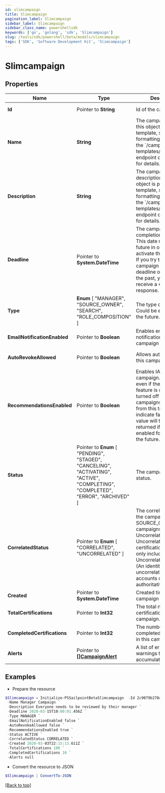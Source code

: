 ```yaml
---
id: slimcampaign
title: Slimcampaign
pagination_label: Slimcampaign
sidebar_label: Slimcampaign
sidebar_class_name: powershellsdk
keywords: ['go', 'golang', 'sdk', 'Slimcampaign'] 
slug: /tools/sdk/powershell/beta/models/slimcampaign
tags: ['SDK', 'Software Development Kit', 'Slimcampaign']
---
```



# Slimcampaign

## Properties

Name | Type | Description | Notes
------------ | ------------- | ------------- | -------------
**Id** |  Pointer to **String** | Id of the campaign | [optional] [readonly] 
**Name** |  **String** | The campaign name. If this object is part of a template, special formatting applies; see the &#x60;/campaign-templates/{id}/generate&#x60; endpoint documentation for details. | 
**Description** |  **String** | The campaign description. If this object is part of a template, special formatting applies; see the &#x60;/campaign-templates/{id}/generate&#x60; endpoint documentation for details. | 
**Deadline** |  Pointer to **System.DateTime** | The campaign&#39;s completion deadline.  This date must be in the future in order to activate the campaign.  If you try to activate a campaign with a deadline of today or in the past, you will receive a 400 error response. | [optional] 
**Type** |   **Enum** [  "MANAGER",    "SOURCE_OWNER",    "SEARCH",    "ROLE_COMPOSITION" ] | The type of campaign. Could be extended in the future. | 
**EmailNotificationEnabled** |  Pointer to **Boolean** | Enables email notification for this campaign | [optional] [default to $false]
**AutoRevokeAllowed** |  Pointer to **Boolean** | Allows auto revoke for this campaign | [optional] [default to $false]
**RecommendationsEnabled** |  Pointer to **Boolean** | Enables IAI for this campaign. Accepts true even if the IAI product feature is off. If IAI is turned off then campaigns generated from this template will indicate false. The real value will then be returned if IAI is ever enabled for the org in the future. | [optional] [default to $false]
**Status** |  Pointer to  **Enum** [  "PENDING",    "STAGED",    "CANCELING",    "ACTIVATING",    "ACTIVE",    "COMPLETING",    "COMPLETED",    "ERROR",    "ARCHIVED" ] | The campaign&#39;s current status. | [optional] [readonly] 
**CorrelatedStatus** |  Pointer to  **Enum** [  "CORRELATED",    "UNCORRELATED" ] | The correlatedStatus of the campaign. Only SOURCE_OWNER campaigns can be Uncorrelated. An Uncorrelated certification campaign only includes Uncorrelated identities (An identity is uncorrelated if it has no accounts on an authoritative source). | [optional] 
**Created** |  Pointer to **System.DateTime** | Created time of the campaign | [optional] [readonly] 
**TotalCertifications** |  Pointer to **Int32** | The total number of certifications in this campaign. | [optional] [readonly] 
**CompletedCertifications** |  Pointer to **Int32** | The number of completed certifications in this campaign. | [optional] [readonly] 
**Alerts** |  Pointer to [**[]CampaignAlert**](campaign-alert) | A list of errors and warnings that have accumulated. | [optional] [readonly] 

## Examples

- Prepare the resource
```powershell
$Slimcampaign = Initialize-PSSailpointBetaSlimcampaign  -Id 2c9079b270a266a60170a2779fcb0007 `
 -Name Manager Campaign `
 -Description Everyone needs to be reviewed by their manager `
 -Deadline 2020-03-15T10:00:01.456Z `
 -Type MANAGER `
 -EmailNotificationEnabled false `
 -AutoRevokeAllowed false `
 -RecommendationsEnabled true `
 -Status ACTIVE `
 -CorrelatedStatus CORRELATED `
 -Created 2020-03-03T22:15:13.611Z `
 -TotalCertifications 100 `
 -CompletedCertifications 10 `
 -Alerts null
```

- Convert the resource to JSON
```powershell
$Slimcampaign | ConvertTo-JSON
```


[[Back to top]](#) 

